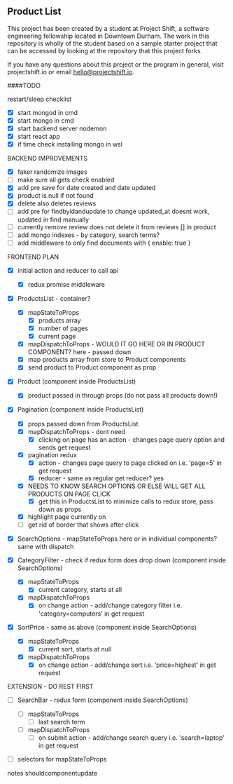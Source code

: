 ## Product List

This project has been created by a student at Project Shift, a software engineering fellowship located in Downtown Durham.  The work in this repository is wholly of the student based on a sample starter project that can be accessed by looking at the repository that this project forks.

If you have any questions about this project or the program in general, visit projectshift.io or email hello@projectshift.io.

####TODO

restart/sleep checklist
- [X] start mongod in cmd
- [X] start mongo in cmd
- [X] start backend server nodemon
- [X] start react app
- [X] if time check installing mongo in wsl

BACKEND IMPROVEMENTS
- [X] faker randomize images
- [ ] make sure all gets check enabled
- [X] add pre save for date created and date updated
- [X] product is null if not found
- [X] delete also deletes reviews
- [ ] add pre for findbyidandupdate to change updated_at
      doesnt work, updated in find manually
- [ ] currently remove review does not delete it from reviews [] in product
- [ ] add mongo indexes - by category, search terms?
- [ ] add middleware to only find documents with { enable: true }

FRONTEND PLAN
- [X] initial action and reducer to call api
  - [X] redux promise middleware

- [X] ProductsList - container?
  - [X] mapStateToProps
    - [X] products array
    - [X] number of pages
    - [X] current page
  - [X] mapDispatchToProps - WOULD IT GO HERE OR IN PRODUCT COMPONENT? here - passed down
  - [X] map products array from store to Product components
  - [X] send product to Product component as prop

- [X] Product (component inside ProductsList)
  - [X] product passed in through props (do not pass all products down!)

- [X] Pagination (component inside ProductsList)
  - [X] props passed down from ProductsList  
  - [X] mapDispatchToProps - dont need
    - [X] clicking on page has an action - changes page query option and sends get request
  - [X] pagination redux
    - [X] action - changes page query to page clicked on i.e. 'page=5' in get request
    - [X] reducer - same as regular get reducer? yes
  - [X] NEEDS TO KNOW SEARCH OPTIONS OR ELSE WILL GET ALL PRODUCTS ON PAGE CLICK
    - [X] get this in ProductsList to minimize calls to redux store, pass down as props
  - [X] highlight page currently on
  - [ ] get rid of border that shows after click

- [X] SearchOptions - mapStateToProps here or in individual components? same with dispatch

- [X] CategoryFilter - check if redux form does drop down (component inside SearchOptions)
  - [X] mapStateToProps
    - [X] current category, starts at all
  - [X] mapDispatchToProps
    - [X] on change action - add/change category filter i.e. 'category=computers' in get request

- [X] SortPrice - same as above (component inside SearchOptions)
  - [X] mapStateToProps
    - [X] current sort, starts at null
  - [X] mapDispatchToProps
    - [X] on change action - add/change sort i.e. 'price=highest' in get request

EXTENSION - DO REST FIRST
- [ ] SearchBar - redux form (component inside SearchOptions)
  - [ ] mapStateToProps
    - [ ] last search term
  - [ ] mapDispatchToProps
    - [ ] on submit action - add/change search query i.e. 'search=laptop' in get request

- [ ] selectors for mapStateToProps


notes
  shouldcomponentupdate